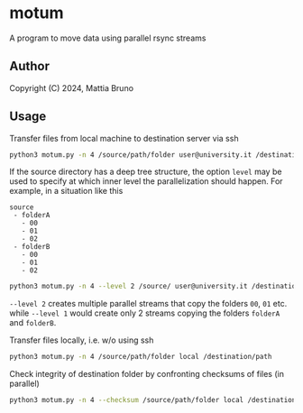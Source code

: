 # motum
A program to move data using parallel rsync streams

## Author

Copyright (C) 2024, Mattia Bruno

## Usage

Transfer files from local machine to destination server via ssh
```bash
python3 motum.py -n 4 /source/path/folder user@university.it /destination/path
```

If the source directory has a deep tree structure, the option `level` may be used to specify at which inner level the parallelization should happen. For example, in a situation like this
```
source
 - folderA
   - 00
   - 01
   - 02
 - folderB
   - 00
   - 01
   - 02
```

```bash
python3 motum.py -n 4 --level 2 /source/ user@university.it /destination/path
```
`--level 2` creates multiple parallel streams that copy the folders `00`, `01` etc. while `--level 1` would create only 2 streams copying the folders `folderA` and `folderB`.


Transfer files locally, i.e. w/o using ssh
```bash
python3 motum.py -n 4 /source/path/folder local /destination/path
```

Check integrity of destination folder by confronting checksums of files (in parallel)
```bash
python3 motum.py -n 4 --checksum /source/path/folder local /destination/path
```
